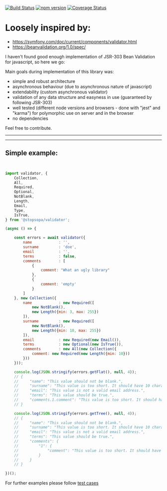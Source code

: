 [![Build Status](https://travis-ci.org/stopsopa/validator.svg?branch=v0.0.85)](https://travis-ci.org/stopsopa/validator)
[![npm version](https://badge.fury.io/js/%40stopsopa%2Fvalidator.svg)](https://badge.fury.io/js/%40stopsopa%2Fvalidator)
[![Coverage Status](https://coveralls.io/repos/github/stopsopa/validator/badge.svg?branch=v0.0.85)](https://coveralls.io/github/stopsopa/validator?branch=v0.0.85)

# Loosely inspired by:
- https://symfony.com/doc/current/components/validator.html
- https://beanvalidation.org/1.0/spec/


I haven't found good enough implementation of JSR-303 Bean Validation for javascript, so here we go:

Main goals during implementation of this library was:

- simple and robust architecture
- asynchronous behaviour (due to asynchronous nature of javascript)
- extendability (custom asynchronous validator)
- validation of any data structure and easyness in use (guaranteed by following JSR-303)
- well tested (different node versions and browsers - done with "jest" and "karma") for polymorphic use on server and in the browser
- no dependencies 

Feel free to contribute. 

-----
-----

Simple example:
-

```javascript


import validator, {
    Collection,
    All,
    Required,
    Optional,
    NotBlank,
    Length,
    Email,
    Type,
    IsTrue,
} from '@stopsopa/validator';

(async () => {

    const errors = await validator({
        name            : '',
        surname         : 'doe',
        email           : '',
        terms           : false,
        comments        : [
            {
                comment: "What an ugly library"
            },
            {
                comment: 'empty'
            }
        ]
    }, new Collection({
        name            : new Required([
            new NotBlank(),
            new Length({min: 3, max: 255})
        ]),
        surname         : new Required([
            new NotBlank(),
            new Length({min: 10, max: 255})
        ]),
        email           : new Required(new Email()),
        terms           : new Optional(new IsTrue()),
        comments        : new All(new Collection({
            comment: new Required(new Length({min: 10}))
        }))
    }));

    console.log(JSON.stringify(errors.getFlat(), null, 4));
    // {
    //     "name": "This value should not be blank.",
    //     "surname": "This value is too short. It should have 10 characters or more.",
    //     "email": "This value is not a valid email address.",
    //     "terms": "This value should be true.",
    //     "comments.1.comment": "This value is too short. It should have 10 characters or more."
    // }

    console.log(JSON.stringify(errors.getTree(), null, 4));
    // {
    //     "name": "This value should not be blank.",
    //     "surname": "This value is too short. It should have 10 characters or more.",
    //     "email": "This value is not a valid email address.",
    //     "terms": "This value should be true.",
    //     "comments": {
    //         "1": {
    //             "comment": "This value is too short. It should have 10 characters or more."
    //         }
    //     }
    // }

})();


```

For further examples please follow [test cases](https://github.com/stopsopa/validator/tree/master/test/constraints)


